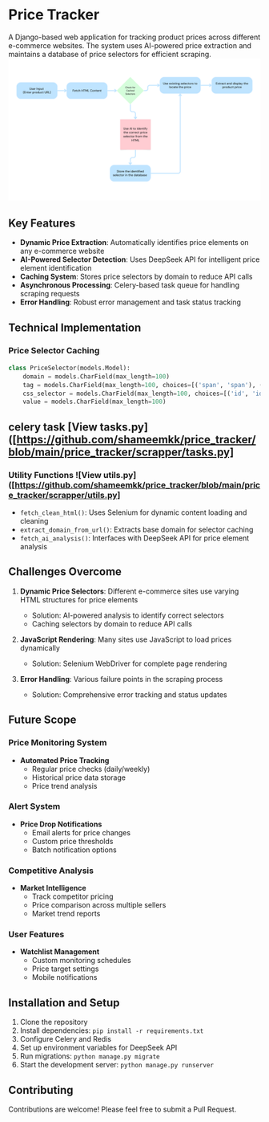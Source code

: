 # Price Tracker

A Django-based web application for tracking product prices across different e-commerce websites. The system uses AI-powered price extraction and maintains a database of price selectors for efficient scraping.
![flow](flow.png)

## Key Features 

- **Dynamic Price Extraction**: Automatically identifies price elements on any e-commerce website
- **AI-Powered Selector Detection**: Uses DeepSeek API for intelligent price element identification
- **Caching System**: Stores price selectors by domain to reduce API calls
- **Asynchronous Processing**: Celery-based task queue for handling scraping requests
- **Error Handling**: Robust error management and task status tracking

## Technical Implementation

### Price Selector Caching

```python
class PriceSelector(models.Model):
    domain = models.CharField(max_length=100)
    tag = models.CharField(max_length=100, choices=[('span', 'span'), ('div', 'div')])
    css_selector = models.CharField(max_length=100, choices=[('id', 'id'), ('class', 'class')])
    value = models.CharField(max_length=100)
```
## celery task [View tasks.py]([https://github.com/shameemkk/price_tracker/blob/main/price_tracker/scrapper/tasks.py]

### Utility Functions ![View utils.py]([https://github.com/shameemkk/price_tracker/blob/main/price_tracker/scrapper/utils.py]

- `fetch_clean_html()`: Uses Selenium for dynamic content loading and cleaning
- `extract_domain_from_url()`: Extracts base domain for selector caching
- `fetch_ai_analysis()`: Interfaces with DeepSeek API for price element analysis

## Challenges Overcome

1. **Dynamic Price Selectors**: Different e-commerce sites use varying HTML structures for price elements
   - Solution: AI-powered analysis to identify correct selectors
   - Caching selectors by domain to reduce API calls

2. **JavaScript Rendering**: Many sites use JavaScript to load prices dynamically
   - Solution: Selenium WebDriver for complete page rendering

3. **Error Handling**: Various failure points in the scraping process
   - Solution: Comprehensive error tracking and status updates

## Future Scope

### Price Monitoring System

- **Automated Price Tracking**
  - Regular price checks (daily/weekly)
  - Historical price data storage
  - Price trend analysis

### Alert System

- **Price Drop Notifications**
  - Email alerts for price changes
  - Custom price thresholds
  - Batch notification options

### Competitive Analysis

- **Market Intelligence**
  - Track competitor pricing
  - Price comparison across multiple sellers
  - Market trend reports

### User Features

- **Watchlist Management**
  - Custom monitoring schedules
  - Price target settings
  - Mobile notifications

## Installation and Setup

1. Clone the repository
2. Install dependencies: `pip install -r requirements.txt`
3. Configure Celery and Redis
4. Set up environment variables for DeepSeek API
5. Run migrations: `python manage.py migrate`
6. Start the development server: `python manage.py runserver`

## Contributing

Contributions are welcome! Please feel free to submit a Pull Request.

